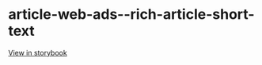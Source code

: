 # article-web-ads--rich-article-short-text

[View in storybook](https://raw.githack.com/Independent-Digital-News-and-Media-Ltd/indy100-pwamp-sb/PR-290-sb/index.html?path=/story/article-web-ads--rich-article-short-text)